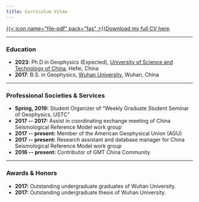 ```yaml
---
title: Curriculum Vitae
---
```


[{{< icon name="file-pdf" pack="fas" >}}Download my full CV here](/uploads/XiaoX_CV.pdf).

---

### Education

- **2023**: Ph.D in Geophysics (Expected),
  [University of Science and Technology of China](http://en.ustc.edu.cn/), Hefei, China
- **2017**: B.S. in Geophysics,
  [Wuhan University](https://en.whu.edu.cn/), Wuhan, China


---

### Professional Societies & Services


- **Spring, 2019:** Student Organizer of “Weekly Graduate Student Seminar of Geophysics, USTC”
- **2017 -- 2017:** Assist in coordinating exchange meeting of China Seismological Reference Model work group
- **2017 -- present:** Member of the American Geophysical Union (AGU)
- **2017 -- present:** Research assistant and database manager for China Seismological Reference Model work group
- **2016 -- present:** Contributor of GMT China Community 

---

### Awards & Honors

- **2017:** Outstanding undergraduate graduates of Wuhan University.
- **2017:** Outstanding undergraduate thesis of Wuhan University.
